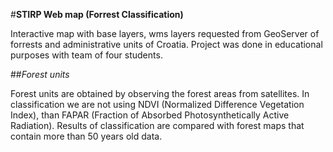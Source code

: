 #**STIRP Web map (Forrest Classification)**

Interactive map with base layers, wms layers requested from GeoServer of forrests and administrative units of Croatia. 
Project was done in educational purposes with team of four students.

##_Forest units_

Forest units are obtained by observing the forest areas from satellites. In classification we are not using NDVI (Normalized Difference Vegetation Index), than FAPAR (Fraction of Absorbed Photosynthetically Active Radiation). Results of classification are compared with forest maps that contain more than 50 years old data. 


